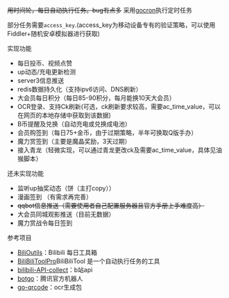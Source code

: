 ~~用时间轮，每日自动执行任务。bug有点多~~
采用[gocron](https://github.com/go-co-op/gocron)执行定时任务

部分任务需要`access_key`.(access_key为移动设备专有的验证策略，可以使用Fiddler+随机安卓模拟器进行获取)

实现功能
- 每日投币、视频点赞
- up动态/充电更新检测
- server3信息推送
- redis数据持久化（支持ipv6访问、DNS刷新）
- 大会员每日积分（每日85-90积分，每月能换10天大会员）
- OCR登录、支持Ck刷新(可选，ck刷新要求较高，需要ac_time_value，可以在网页的本地存储中获取到该数据)
- B币提醒及兑换（自动充电或兑换成电池）
- 会员购签到（每日75+金币，由于过期策略，半年可换取Q版手办）
- 魔力赏签到（主要是魔晶奖励，3天过期）
- 接入青龙（轻微实现，可以通过青龙更改ck及需要ac_time_value，具体见油猴脚本）

还未实现功能
- 监听up抽奖动态（饼（主打copy））
- 漫画签到 （有需求再完善） 
- ~~qqbot信息推送（需要使用者自己配置服务器且官方手册上手难度高）~~
- 大会员同城观影推送（目前无数据）
- 魔力赏战令每日签到

参考项目
- [BiliOutils](https://github.com/catlair/BiliOutils)：Bilibili 每日工具箱
- [BiliBiliToolPro](https://github.com/RayWangQvQ/BiliBiliToolPro)BiliBiliTool 是一个自动执行任务的工具
- [bilibili-API-collect](https://github.com/SocialSisterYi/bilibili-API-collect)：b站api
- [botgo](https://github.com/tencent-connect/botgo?tab=readme-ov-file)：腾讯官方机器人
- [go-qrcode](https://github.com/skip2/go-qrcode?tab=readme-ov-file)：ocr生成包


